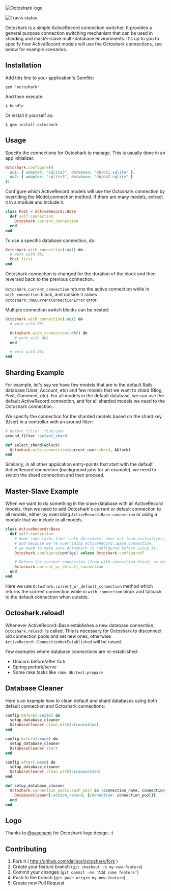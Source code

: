 ![Octoshark logo](https://dl.dropboxusercontent.com/u/3230730/github/octoshark.png)

![Travis status](https://travis-ci.org/dalibor/octoshark.png)

Octoshark is a simple ActiveRecord connection switcher. It provides a general purpose connection switching mechanism that can be used in sharding and master-slave multi-database environments. It's up to you to specify how ActiveRecord models will use the Octoshark connections, see below for example scenarios.


## Installation

Add this line to your application's Gemfile:

```
gem 'octoshark'
```

And then execute:

```
$ bundle
```

Or install it yourself as:

```
$ gem install octoshark
```


## Usage

Specify the connections for Octoshark to manage. This is usually done in an app initializer.

```ruby
Octoshark.configure({
  db1: { adapter: "sqlite3", database: "db/db1.sqlite" },
  db2: { adapter: "sqlite3", database: "db/db2.sqlite" }
})
```

Configure which ActiveRecord models will use the Octoshark connection by overriding the Model.connection method. If there are many models, extract it in a module and include it.

```ruby
class Post < ActiveRecord::Base
  def self.connection
    Octoshark.current_connection
  end
end
```

To use a specific database connection, do:

```ruby
Octoshark.with_connection(:db1) do
  # work with db1
  Post.first
end
```

Octoshark connection is changed for the duration of the block and then reversed back to the previous connection.

`Octoshark.current_connection` returns the active connection while in `with_connection` block, and outside it raises `Octoshark::NoCurrentConnectionError` error.

Multiple connection switch blocks can be nested:

```ruby
Octoshark.with_connection(:db1) do
  # work with db1

  Octoshark.with_connection(:db2) do
    # work with db2
  end

  # work with db1
end
```


## Sharding Example

For example, let's say we have few models that are in the default Rails database (User, Account, etc) and few models that we want to shard (Blog, Post, Comment, etc). For all models in the default database, we can use the default ActiveRecord connection, and for all sharded models we need to the Octoshark connection.

We specify the connection for the sharded models based on the shard key (User) in a controller with an around filter:

```ruby
# before_filter :find_user
around_filter :select_shard

def select_shard(&block)
  Octoshark.with_connection(current_user.shard, &block)
end
```

Similarly, in all other application entry-points that start with the default ActiveRecord connection (background jobs for an example), we need to switch the shard connection and then proceed.


## Master-Slave Example

When we want to do something in the slave database with all ActiveRecord models, then we need to add Octoshark's current or default connection to all models, either by overriding `ActiveRecord:Base.connection` or using a module that we include in all models.

```ruby
class ActiveRecord::Base
  def self.connection
    # Some rake tasks like `rake db:create` does not load initializers,
    # and because we're overriding ActiveRecord::Base.connection,
    # we need to make sure Octoshark is configured before using it.
    Octoshark.configure(configs) unless Octoshark.configured?

    # Return the current connection (from with_connection block) or default one
    Octoshark.current_or_default_connection
  end
end
```

Here we use `Octoshark.current_or_default_connection` method which returns the current connection while in `with_connection` block and fallback to the default connection when outside.


## Octoshark.reload!

Whenever ActiveRecord::Base establishes a new database connection, `Octoshark.reload!` is called. This is necessary for Octoshark to disconnect old connection pools and set new ones, otherwise `ActiveRecord::ConnectionNotEstablished` will be raised.

Few examples where database connections are re-established:

* Unicorn before/after fork
* Spring prefork/serve
* Some rake tasks like `rake db:test:prepare`


## Database Cleaner

Here's an example how to clean default and shard databases using both default connection and Octoshark connections:

```ruby
config.before(:suite) do
  setup_database_cleaner
  DatabaseCleaner.clean_with(:truncation)
end

config.before(:each) do
  setup_database_cleaner
  DatabaseCleaner.start
end

config.after(:each) do
  setup_database_cleaner
  DatabaseCleaner.clean_with(:transaction)
end

def setup_database_cleaner
  Octoshark.connection_pools.each_pair do |connection_name, connection_pool|
    DatabaseCleaner[:active_record, {connection: connection_pool}]
  end
end
```

## Logo

Thanks to [@saschamt](https://github.com/saschamt) for Octoshark logo design. :)

## Contributing

1. Fork it ( http://github.com/dalibor/octoshark/fork )
2. Create your feature branch (`git checkout -b my-new-feature`)
3. Commit your changes (`git commit -am 'Add some feature'`)
4. Push to the branch (`git push origin my-new-feature`)
5. Create new Pull Request
